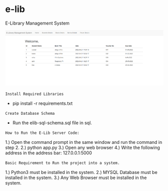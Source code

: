 # e-lib
E-Library Management System

![Project-image](Project-image-1.png) 

`Install Required Libraries`
- pip install -r requirements.txt

`Create Database Schema`
- Run the elib-sql-schema.sql file in sql.

`How to Run the E-Lib Server Code:`

1.) Open the command prompt in the same window and run the command in step 2.
2.) python app.py
3.) Open any web browser
4.) Write the following address in the address bar:
    127.0.0.1:5000

`Basic Requirement to Run the project into a system.`

1.) Python3 must be installed in the system.
2.) MYSQL Database must be installed in the system.
3.) Any Web Browser must be installed in the system.



